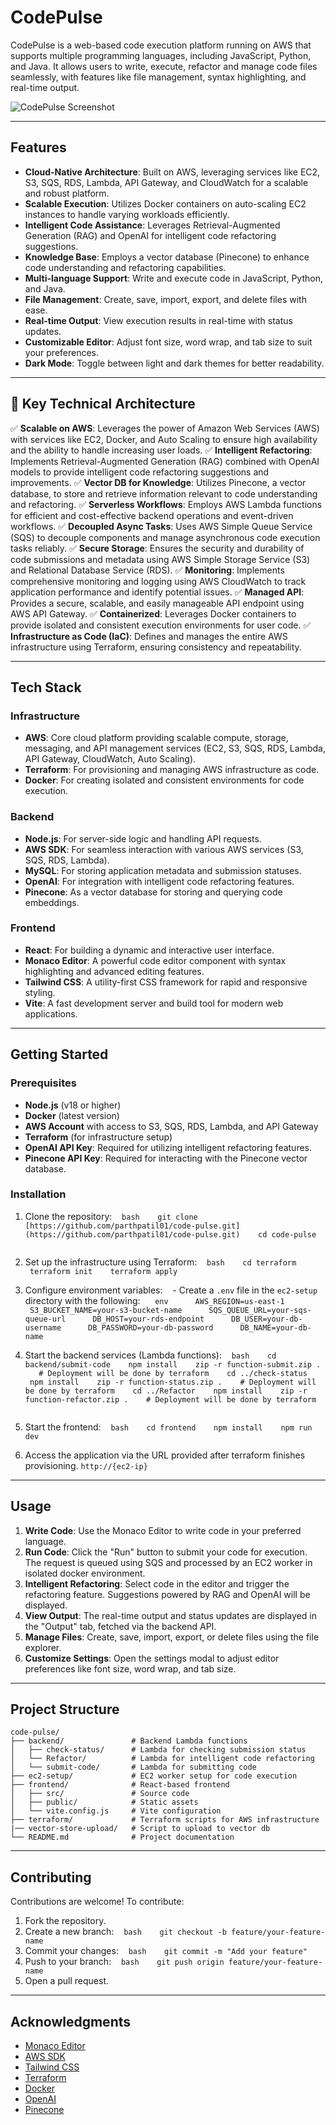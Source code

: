 # CodePulse

CodePulse is a web-based code execution platform running on AWS that supports multiple programming languages, including JavaScript, Python, and Java. It allows users to write, execute, refactor and manage code files seamlessly, with features like file management, syntax highlighting, and real-time output.

![CodePulse Screenshot](https://imgur.com/1Khk9fz.jpg)

---

## Features

- **Cloud-Native Architecture**: Built on AWS, leveraging services like EC2, S3, SQS, RDS, Lambda, API Gateway, and CloudWatch for a scalable and robust platform.
- **Scalable Execution**: Utilizes Docker containers on auto-scaling EC2 instances to handle varying workloads efficiently.
- **Intelligent Code Assistance**: Leverages Retrieval-Augmented Generation (RAG) and OpenAI for intelligent code refactoring suggestions.
- **Knowledge Base**: Employs a vector database (Pinecone) to enhance code understanding and refactoring capabilities.
- **Multi-language Support**: Write and execute code in JavaScript, Python, and Java.
- **File Management**: Create, save, import, export, and delete files with ease.
- **Real-time Output**: View execution results in real-time with status updates.
- **Customizable Editor**: Adjust font size, word wrap, and tab size to suit your preferences.
- **Dark Mode**: Toggle between light and dark themes for better readability.
---

## 🚀 Key Technical Architecture

✅ **Scalable on AWS**: Leverages the power of Amazon Web Services (AWS) with services like EC2, Docker, and Auto Scaling to ensure high availability and the ability to handle increasing user loads.
✅ **Intelligent Refactoring**: Implements Retrieval-Augmented Generation (RAG) combined with OpenAI models to provide intelligent code refactoring suggestions and improvements.
✅ **Vector DB for Knowledge**: Utilizes Pinecone, a vector database, to store and retrieve information relevant to code understanding and refactoring.
✅ **Serverless Workflows**: Employs AWS Lambda functions for efficient and cost-effective backend operations and event-driven workflows.
✅ **Decoupled Async Tasks**: Uses AWS Simple Queue Service (SQS) to decouple components and manage asynchronous code execution tasks reliably.
✅ **Secure Storage**: Ensures the security and durability of code submissions and metadata using AWS Simple Storage Service (S3) and Relational Database Service (RDS).
✅ **Monitoring**: Implements comprehensive monitoring and logging using AWS CloudWatch to track application performance and identify potential issues.
✅ **Managed API**: Provides a secure, scalable, and easily manageable API endpoint using AWS API Gateway.
✅ **Containerized**: Leverages Docker containers to provide isolated and consistent execution environments for user code.
✅ **Infrastructure as Code (IaC)**: Defines and manages the entire AWS infrastructure using Terraform, ensuring consistency and repeatability.

---

## Tech Stack

### Infrastructure
- **AWS**: Core cloud platform providing scalable compute, storage, messaging, and API management services (EC2, S3, SQS, RDS, Lambda, API Gateway, CloudWatch, Auto Scaling).
- **Terraform**: For provisioning and managing AWS infrastructure as code.
- **Docker**: For creating isolated and consistent environments for code execution.

### Backend
- **Node.js**: For server-side logic and handling API requests.
- **AWS SDK**: For seamless interaction with various AWS services (S3, SQS, RDS, Lambda).
- **MySQL**: For storing application metadata and submission statuses.
- **OpenAI**: For integration with intelligent code refactoring features.
- **Pinecone**: As a vector database for storing and querying code embeddings.

### Frontend
- **React**: For building a dynamic and interactive user interface.
- **Monaco Editor**: A powerful code editor component with syntax highlighting and advanced editing features.
- **Tailwind CSS**: A utility-first CSS framework for rapid and responsive styling.
- **Vite**: A fast development server and build tool for modern web applications.

---

## Getting Started

### Prerequisites
- **Node.js** (v18 or higher)
- **Docker** (latest version)
- **AWS Account** with access to S3, SQS, RDS, Lambda, and API Gateway
- **Terraform** (for infrastructure setup)
- **OpenAI API Key**: Required for utilizing intelligent refactoring features.
- **Pinecone API Key**: Required for interacting with the Pinecone vector database.

### Installation

1. Clone the repository:
   ```bash
   git clone [https://github.com/parthpatil01/code-pulse.git](https://github.com/parthpatil01/code-pulse.git)
   cd code-pulse
   ```

2. Set up the infrastructure using Terraform:
   ```bash
   cd terraform
   terraform init
   terraform apply
   ```

3. Configure environment variables:
   - Create a `.env` file in the `ec2-setup` directory with the following:
     ```env
     AWS_REGION=us-east-1
     S3_BUCKET_NAME=your-s3-bucket-name
     SQS_QUEUE_URL=your-sqs-queue-url
     DB_HOST=your-rds-endpoint
     DB_USER=your-db-username
     DB_PASSWORD=your-db-password
     DB_NAME=your-db-name
     ```

4. Start the backend services (Lambda functions):
   ```bash
   cd backend/submit-code
   npm install
   zip -r function-submit.zip .
   # Deployment will be done by terraform
   cd ../check-status
   npm install
   zip -r function-status.zip .
   # Deployment will be done by terraform
   cd ../Refactor
   npm install
   zip -r function-refactor.zip .
   # Deployment will be done by terraform
   ```

5. Start the frontend:
   ```bash
   cd frontend
   npm install
   npm run dev
   ```

6. Access the application via the URL provided after terraform finishes provisioning.
   ```http://{ec2-ip}```
---

## Usage

1. **Write Code**: Use the Monaco Editor to write code in your preferred language.
2. **Run Code**: Click the "Run" button to submit your code for execution. The request is queued using SQS and processed by an EC2 worker in isolated docker environment.
3. **Intelligent Refactoring**: Select code in the editor and trigger the refactoring feature. Suggestions powered by RAG and OpenAI will be displayed.
4. **View Output**: The real-time output and status updates are displayed in the "Output" tab, fetched via the backend API.
5. **Manage Files**: Create, save, import, export, or delete files using the file explorer.
6. **Customize Settings**: Open the settings modal to adjust editor preferences like font size, word wrap, and tab size.
---

## Project Structure

```plaintext
code-pulse/
├── backend/               # Backend Lambda functions
│   ├── check-status/      # Lambda for checking submission status
│   └── Refactor/          # Lambda for intelligent code refactoring
│   └── submit-code/       # Lambda for submitting code
├── ec2-setup/             # EC2 worker setup for code execution
├── frontend/              # React-based frontend
│   ├── src/               # Source code
│   ├── public/            # Static assets
│   └── vite.config.js     # Vite configuration
├── terraform/             # Terraform scripts for AWS infrastructure
|── vector-store-upload/   # Script to upload to vector db
└── README.md              # Project documentation
```
---
## Contributing

Contributions are welcome\! To contribute:

1.  Fork the repository.
2.  Create a new branch:
       `bash    git checkout -b feature/your-feature-name    `
3.  Commit your changes:
       `bash    git commit -m "Add your feature"    `
4.  Push to your branch:
       `bash    git push origin feature/your-feature-name    `
5.  Open a pull request.

---

## Acknowledgments

  - [Monaco Editor](https://microsoft.github.io/monaco-editor/)
  - [AWS SDK](https://aws.amazon.com/sdk-for-javascript/)
  - [Tailwind CSS](https://tailwindcss.com/)
  - [Terraform](https://www.terraform.io/)
  - [Docker](https://www.docker.com/)
  - [OpenAI](https://openai.com/)
  - [Pinecone](https://www.pinecone.io/)


